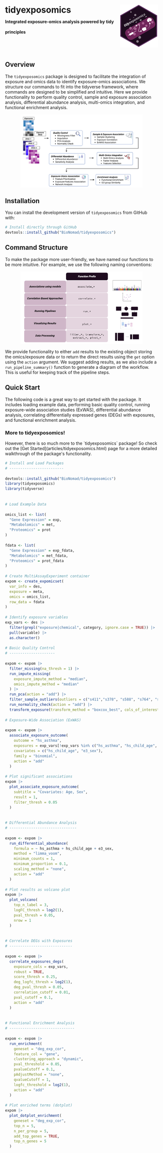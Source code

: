# tidyexposomics <a href="#"><img src="vignettes/logo.png" align="right" width="25%" /></a><br><span style="font-size: 0.5em">Integrated exposure-omics analysis powered by tidy principles</span>

<br>
<br>

## Overview

The `tidyexposomics` package is designed to facilitate the integration of exposure and omics data to identify exposure-omics associations. We structure our commands to fit into the tidyverse framework, where commands are designed to be simplified and intuitive. Here we provide functionality to perform quality control, sample and exposure association analysis, differential abundance analysis, multi-omics integration, and functional enrichment analysis.

<p align="center" width="100%">
    <img width="80%" src="vignettes/overview.png">
</p>

## Installation

You can install the development version of `tidyexposomics` from GitHub with:

```r
# Install directly through GitHub
devtools::install_github("BioNomad/tidyexposomics")
```

## Command Structure

To make the package more user-friendly, we have named our functions to be more intuitive. For example, we use the following naming conventions:

<p align="center" width="100%">
    <img width="80%" src="vignettes/command_str.png">
</p>

We provide functionality to either `add` results to the existing object storing the omics/exposure data or to return the direct results using the `get` option using the `action` argument. We suggest adding results, as we also include a `run_pipeline_summary()` function to generate a diagram of the workflow. This is useful for keeping track of the pipeline steps. 

## Quick Start

The following code is a great way to get started with the package. It includes loading example data, performing basic quality control, running exposure-wide association studies (ExWAS), differential abundance analysis, correlating differentially expressed genes (DEGs) with exposures, and functional enrichment analysis.

<div class="callout">
<h3>More to tidyexposomics!</h3>
<p>
However, there is so much more to the `tidyexposomics` package! So check out the [Get Started](articles/tidyexposomics.html) page for a more detailed walkthrough of the package's functionality.
</p>
</div>


```R
# Install and Load Packages
# -------------------------

devtools::install_github("BioNomad/tidyexposomics")
library(tidyexposomics)
library(tidyverse)


# Load Example Data

omics_list <- list(
  "Gene Expression" = exp,
  "Metabolomics" = met,
  "Proteomics" = prot
)

fdata <- list(
  "Gene Expression" = exp_fdata,
  "Metabolomics" = met_fdata,
  "Proteomics" = prot_fdata
)

# Create MultiAssayExperiment container
expom <- create_expomicset(
  var_info = des,
  exposure = meta,
  omics = omics_list,
  row_data = fdata
)

# Identify exposure variables
exp_vars <- des |>
  filter(grepl("exposure|chemical", category, ignore.case = TRUE)) |>
  pull(variable) |>
  as.character()

# Basic Quality Control
# ---------------------

expom <- expom |>
  filter_missing(na_thresh = 1) |>
  run_impute_missing(
    exposure_impute_method = "median",
    omics_impute_method = "median"
  ) |>
  run_pca(action = "add") |>
  filter_sample_outliers(outliers = c("s411","s378", "s588", "s764", "s857", "s918", "s936")) |>
  run_normality_check(action = "add") |>
  transform_exposure(transform_method = "boxcox_best", cols_of_interest = exp_vars)

# Exposure-Wide Association (ExWAS)

expom <- expom |>
  associate_exposure_outcome(
    outcome = "hs_asthma",
    exposures = exp_vars[!exp_vars %in% c("hs_asthma", "hs_child_age", "e3_sex")],
    covariates = c("hs_child_age", "e3_sex"),
    family = "binomial",
    action = "add"
  )

# Plot significant associations
expom |>
  plot_associate_exposure_outcome(
    subtitle = "Covariates: Age, Sex",
    result = 1,
    filter_thresh = 0.05
  )


# Differential Abundance Analysis
# -------------------------------

expom <- expom |>
  run_differential_abundance(
    formula = ~ hs_asthma + hs_child_age + e3_sex,
    method = "limma_voom",
    minimum_counts = 1,
    minimum_proportion = 0.1,
    scaling_method = "none",
    action = "add"
  )

# Plot results as volcano plot
expom |>
  plot_volcano(
    top_n_label = 3,
    logFC_thresh = log2(1),
    pval_thresh = 0.05,
    nrow = 1
  )


# Correlate DEGs with Exposures
# -----------------------------

expom <- expom |>
  correlate_exposures_degs(
    exposure_cols = exp_vars,
    robust = TRUE,
    score_thresh = 0.25,
    deg_logfc_thresh = log2(1),
    deg_pval_thresh = 0.05,
    correlation_cutoff = 0.01,
    pval_cutoff = 0.1,
    action = "add"
  )


# Functional Enrichment Analysis
# ------------------------------

expom <- expom |>
  run_enrichment(
    geneset = "deg_exp_cor",
    feature_col = "gene",
    clustering_approach = "dynamic",
    pval_threshold = 0.05,
    pvalueCutoff = 0.1,
    pAdjustMethod = "none",
    qvalueCutoff = 1,
    logfc_threshold = log2(1),
    action = "add"
  )

# Plot enriched terms (dotplot)
expom |>
  plot_dotplot_enrichment(
    geneset = "deg_exp_cor",
    top_n = 5,
    n_per_group = 5,
    add_top_genes = TRUE,
    top_n_genes = 5
  )

```

